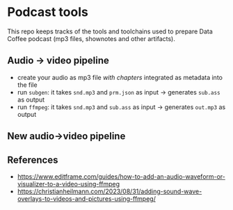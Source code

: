 # Podcast tools
This repo keeps tracks of the tools and toolchains used to prepare Data Coffee podcast (mp3 files, shownotes and other artifacts).

## Audio -> video pipeline

- create your audio as mp3 file *with chapters* integrated as metadata into the file
- run `subgen`: it takes `snd.mp3` and `prm.json` as input -> generates `sub.ass` as output
- run `ffmpeg`: it takes `snd.mp3` and `sub.ass` as input -> generates `out.mp3` as output

## New audio->video pipeline

## References
- https://www.editframe.com/guides/how-to-add-an-audio-waveform-or-visualizer-to-a-video-using-ffmpeg
- https://christianheilmann.com/2023/08/31/adding-sound-wave-overlays-to-videos-and-pictures-using-ffmpeg/